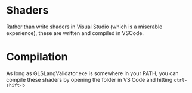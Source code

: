 # Shaders
Rather than write shaders in Visual Studio (which is a miserable experience), these are written and compiled in VSCode.
# Compilation
As long as GLSLangValidator.exe is somewhere in your PATH, you can compile these shaders by opening the folder in VS Code and hitting `ctrl-shift-b`
